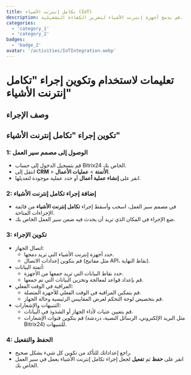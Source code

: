```yaml
---
title: تكامل إنترنت الأشياء (IoT)
description: قم بدمج أجهزة إنترنت الأشياء لتعزيز الكفاءة التشغيلية.
categories: 
  - 'category_1'
  - 'category_2'
badges: 
  - 'badge_2'
avatar: '/activities/IoTIntegration.webp'
---
```

# تعليمات لاستخدام وتكوين إجراء "تكامل إنترنت الأشياء"

## وصف الإجراء

## **تكوين إجراء "تكامل إنترنت الأشياء"**

### 1: الوصول إلى مصمم سير العمل
- قم بتسجيل الدخول إلى حساب Bitrix24 الخاص بك.
- انتقل إلى **CRM** > **الأتمتة** > **عمليات الأعمال**.
- انقر على **إنشاء عملية أعمال** أو حدد عملية موجودة لتعديلها.

### 2: إضافة إجراء تكامل إنترنت الأشياء
- في مصمم سير العمل، اسحب وأسقط إجراء **تكامل إنترنت الأشياء** من قائمة الإجراءات المتاحة.
- ضع الإجراء في المكان الذي تريد أن يحدث فيه ضمن سير العمل الخاص بك.

### 3: تكوين الإجراء
- اتصال الجهاز:
  - حدد أجهزة إنترنت الأشياء التي تريد دمجها.
  - قم بتكوين إعدادات الاتصال (مثل مفاتيح API، نقاط النهاية).
- أتمتة البيانات:
  - حدد نقاط البيانات التي تريد جمعها من الأجهزة.
  - قم بإعداد قواعد لمعالجة وتخزين البيانات التي تم جمعها.
- المراقبة في الوقت الفعلي:
  - قم بتمكين المراقبة في الوقت الفعلي للأجهزة المتصلة.
  - قم بتخصيص لوحة التحكم لعرض المقاييس الرئيسية وحالة الجهاز.
- التنبيهات والإشعارات:
  - قم بتعيين عتبات لأداء الجهاز أو الشذوذ في البيانات.
  - قم بتكوين قنوات الإشعارات (مثل البريد الإلكتروني، الرسائل النصية، دردشة Bitrix24) للتنبيهات.

### 4: الحفظ والتفعيل
- راجع إعداداتك للتأكد من تكوين كل شيء بشكل صحيح.
- انقر على **حفظ** ثم **تفعيل** لجعل إجراء تكامل إنترنت الأشياء يعمل في سير العمل الخاص بك.